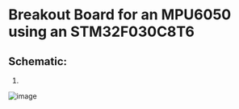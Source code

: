 # Breakout Board for an MPU6050 using an STM32F030C8T6 

## Schematic: 

1)
 ![image](https://user-images.githubusercontent.com/96893649/147840398-34e40ed9-606a-46ef-bfae-1aa19ab55e57.png)



